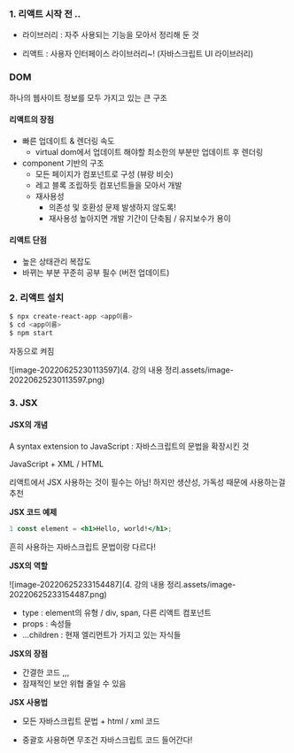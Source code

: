 

### 1. 리액트 시작 전 .. 



- 라이브러리 : 자주 사용되는 기능을 모아서 정리해 둔 것 

- 리액트 : 사용자 인터페이스 라이브러리~! (자바스크립트 UI 라이브러리)



### DOM 

하나의 웹사이트 정보를 모두 가지고 있는 큰 구조 



#### 리액트의 장점

- 빠른 업데이트 & 렌더링 속도
  - virtual dom에서 업데이트 해야할 최소한의 부분만 업데이트 후 렌더링
- component 기반의 구조
  - 모든 페이지가 컴포넌트로 구성 (뷰랑 비슷)
  - 레고 블록 조립하듯 컴포넌트들을 모아서 개발 
  - 재사용성
    - 의존성 및 호환성 문제 발생하지 않도록!
    - 재사용성 높아지면 개발 기간이 단축됨 / 유지보수가 용이 

#### 리액트 단점

- 높은 상태관리 복잡도
- 바뀌는 부분 꾸준히 공부 필수 (버전 업데이트)



### 2. 리액트 설치 

```bash
$ npx create-react-app <app이름> 
$ cd <app이름>
$ npm start
```

자동으로 켜짐 

![image-20220625230113597](4. 강의 내용 정리.assets/image-20220625230113597.png)



### 3. JSX  



#### JSX의 개념

A syntax extension to JavaScript : 자바스크립트의 문법을 확장시킨 것

JavaScript + XML / HTML 



리액트에서 JSX 사용하는 것이 필수는 아님! 하지만 생산성, 가독성 때문에 사용하는걸 추천



**JSX 코드 예제**

```jsx
1 const element = <h1>Hello, world!</h1>;
```

흔히 사용하는 자바스크립트 문법이랑 다르다! 



**JSX의 역할**

![image-20220625233154487](4. 강의 내용 정리.assets/image-20220625233154487.png)

- type : element의 유형 / div, span, 다른 리액트 컴포넌트
- props : 속성들
- ...children : 현재 엘리먼트가 가지고 있는 자식들



**JSX의 장점**

- 간결한 코드 ,,, 
- 잠재적인 보안 위협 줄일 수 있음 



**JSX 사용법**

- 모든 자바스크립트 문법 + html / xml 코드 

- 중괄호 사용하면 무조건 자바스크립트 코드 들어간다! 